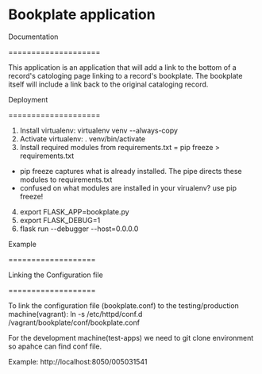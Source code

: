 Bookplate application
=====================

Documentation

====================

This application is an application that will add a link to the bottom of a record's catologing page linking to a record's bookplate. The bookplate
itself will include a link back to the original cataloging record.


Deployment


====================




1. Install virtualenv: virtualenv venv --always-copy
2. Activate virtualenv: . venv/bin/activate
3. Install required modules from requirements.txt = pip freeze > requirements.txt
 - pip freeze captures what is already installed. The pipe directs these modules to requirements.txt
 - confused on what modules are installed in your virualenv? use pip freeze!
4. export FLASK_APP=bookplate.py
5. export FLASK_DEBUG=1
6. flask run --debugger --host=0.0.0.0


Example

===================

Linking the Configuration file

===================

To link the configuration file (bookplate.conf) to the testing/production machine(vagrant): ln -s /etc/httpd/conf.d /vagrant/bookplate/conf/bookplate.conf

For the development machine(test-apps) we need to git clone environment so apahce can find conf file.



Example: http://localhost:8050/005031541
